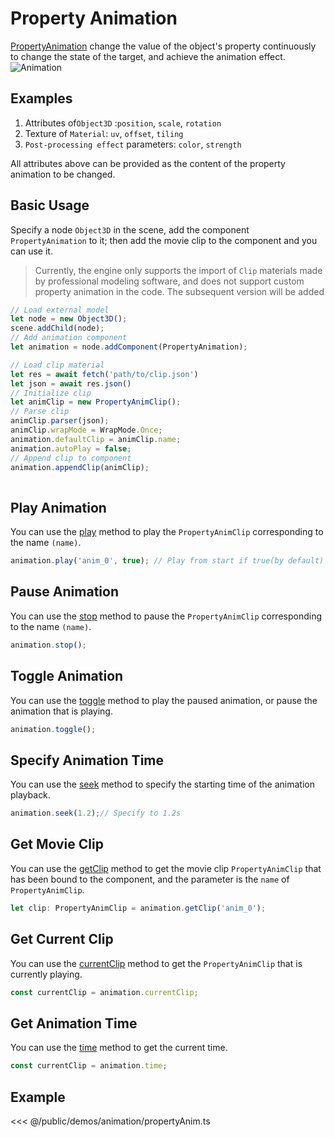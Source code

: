 # Property Animation

[PropertyAnimation](/api/classes/PropertyAnimation) change the value of the object's property continuously to change the state of the target, and achieve the animation effect.
![Animation](/images/animation.svg)

## Examples
1. Attributes of`Object3D` :`position`, `scale`, `rotation`
2. Texture of `Material`: `uv`, `offset`, `tiling`
3. `Post-processing effect` parameters: `color`, `strength`

All attributes above can be provided as the content of the property animation to be changed.

## Basic Usage
Specify a node `Object3D` in the scene, add the component `PropertyAnimation` to it; then add the movie clip to the component and you can use it.

> Currently, the engine only supports the import of `Clip` materials made by professional modeling software, and does not support custom property animation in the code. The subsequent version will be added

```ts
// Load external model
let node = new Object3D();
scene.addChild(node);
// Add animation component
let animation = node.addComponent(PropertyAnimation);

// Load clip material
let res = await fetch('path/to/clip.json')
let json = await res.json()
// Initialize clip
let animClip = new PropertyAnimClip();
// Parse clip
animClip.parser(json);
animClip.wrapMode = WrapMode.Once;
animation.defaultClip = animClip.name;
animation.autoPlay = false;
// Append clip to component
animation.appendClip(animClip);
    
```

## Play Animation

You can use the [play](/api/classes/PropertyAnimation#play) method to play the `PropertyAnimClip` corresponding to the name `(name)`.

```ts
animation.play('anim_0', true); // Play from start if true(by default)
```

## Pause Animation

You can use the [stop](/api/classes/PropertyAnimation#stop) method to pause the `PropertyAnimClip` corresponding to the name `(name)`.

```ts
animation.stop();
```

## Toggle Animation

You can use the [toggle](/api/classes/PropertyAnimation#toggle) method to play the paused animation, or pause the animation that is playing.

```ts
animation.toggle();
```

## Specify Animation Time
You can use the [seek](/api/classes/PropertyAnimation#seek) method to specify the starting time of the animation playback.

```ts
animation.seek(1.2);// Specify to 1.2s
```

## Get Movie Clip

You can use the [getClip](/api/classes/PropertyAnimation#getclip) method to get the movie clip `PropertyAnimClip` that has been bound to the component, and the parameter is the `name` of `PropertyAnimClip`.

```ts
let clip: PropertyAnimClip = animation.getClip('anim_0');
```

## Get Current Clip
You can use the [currentClip](/api/classes/PropertyAnimation#currentclip) method to get the `PropertyAnimClip` that is currently playing.

```ts
const currentClip = animation.currentClip;
```

## Get Animation Time
You can use the [time](/api/classes/PropertyAnimation#time) method to get the current time.

```ts
const currentClip = animation.time;
```

## Example

<Demo :height="500" src="/demos/animation/propertyAnim.ts"></Demo>

<<< @/public/demos/animation/propertyAnim.ts

